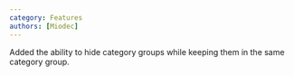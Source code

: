 ```yaml
---
category: Features
authors: [Miodec]
---
```


Added the ability to hide category groups while keeping them in the same category group.
